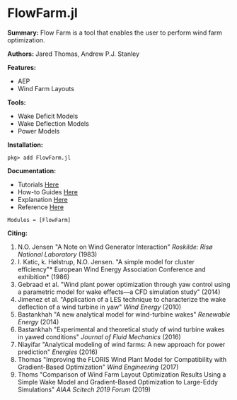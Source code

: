 # FlowFarm.jl

**Summary:** Flow Farm is a tool that enables the user to perform wind farm optimization.

**Authors:** Jared Thomas, Andrew P.J. Stanley

**Features:**

* AEP
* Wind Farm Layouts

**Tools:**

* Wake Deficit Models
* Wake Deflection Models
* Power Models

**Installation:**

```@autodocs
pkg> add FlowFarm.jl
```

**Documentation:**

* Tutorials [Here](https://www.google.com)
* How-to Guides [Here](https://www.google.com)
* Explanation [Here](https://www.google.com)
* Reference [Here](https://www.google.com)

```@autodocs
Modules = [FlowFarm]
```
**Citing:**
1. N.O. Jensen "A Note on Wind Generator Interaction" *Roskilde: Risø National Laboratory* (1983)
2. I. Katic, k. Hølstrup, N.O. Jensen. "A simple model for cluster efficiency"* European Wind Energy Association Conference and exhibition* (1986) 
3. Gebraad et al. "Wind plant power optimization through yaw control using a parametric model for wake effects—a CFD simulation study" (2014) 
4. Jimenez et al. "Application of a LES technique to characterize the wake deflection of a wind turbine in yaw" *Wind Energy* (2010)
5. Bastankhah "A new analytical model for wind-turbine wakes" *Renewable Energy* (2014)
6. Bastankhah "Experimental and theoretical study of wind turbine wakes in yawed conditions" *Journal of Fluid Mechanics* (2016)
7. Niayifar "Analytical modeling of wind farms: A new approach for power prediction" *Energies* (2016)
8. Thomas "Improving the FLORIS Wind Plant Model for Compatibility with Gradient-Based Optimization" *Wind Engineering* (2017)
9. Thoms "Comparison of Wind Farm Layout Optimization Results Using a Simple Wake Model and Gradient-Based Optimization to Large-Eddy Simulations" *AIAA Scitech 2019 Forum* (2019)